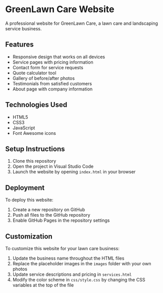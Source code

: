 # GreenLawn Care Website

A professional website for GreenLawn Care, a lawn care and landscaping service business.

## Features

- Responsive design that works on all devices
- Service pages with pricing information
- Contact form for service requests
- Quote calculator tool
- Gallery of before/after photos
- Testimonials from satisfied customers
- About page with company information

## Technologies Used

- HTML5
- CSS3
- JavaScript
- Font Awesome icons

## Setup Instructions

1. Clone this repository
2. Open the project in Visual Studio Code
3. Launch the website by opening `index.html` in your browser

## Deployment

To deploy this website:

1. Create a new repository on GitHub
2. Push all files to the GitHub repository
3. Enable GitHub Pages in the repository settings

## Customization

To customize this website for your lawn care business:

1. Update the business name throughout the HTML files
2. Replace the placeholder images in the `images` folder with your own photos
3. Update service descriptions and pricing in `services.html`
4. Modify the color scheme in `css/style.css` by changing the CSS variables at the top of the file